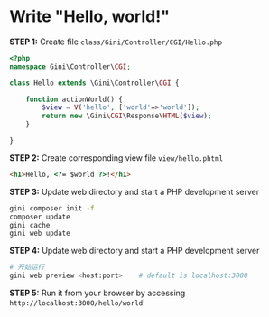# Write "Hello, world!"

**STEP 1:** Create file `class/Gini/Controller/CGI/Hello.php`

```php
<?php
namespace Gini\Controller\CGI;

class Hello extends \Gini\Controller\CGI {

    function actionWorld() {
        $view = V('hello', ['world'=>'world']);
        return new \Gini\CGI\Response\HTML($view);
    }

}
```

**STEP 2:** Create corresponding view file `view/hello.phtml`

```html
<h1>Hello, <?= $world ?>!</h1>
```

**STEP 3:** Update web directory and start a PHP development server

```bash
gini composer init -f
composer update
gini cache
gini web update
```

**STEP 4:** Update web directory and start a PHP development server

```bash
# 开始运行
gini web preview <host:port>    # default is localhost:3000
```

**STEP 5:** Run it from your browser by accessing `http://localhost:3000/hello/world`!

